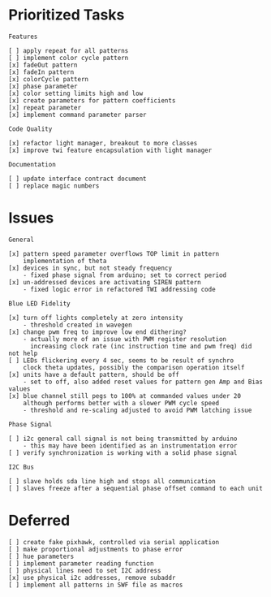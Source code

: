 # Prioritized Tasks

    Features

    [ ] apply repeat for all patterns
    [ ] implement color cycle pattern
    [x] fadeOut pattern
    [x] fadeIn pattern
    [x] colorCycle pattern
    [x] phase parameter
    [x] color setting limits high and low
    [x] create parameters for pattern coefficients
    [x] repeat parameter
    [x] implement command parameter parser

    Code Quality

    [x] refactor light manager, breakout to more classes
    [x] improve twi feature encapsulation with light manager
    
    Documentation

    [ ] update interface contract document
    [ ] replace magic numbers

# Issues

    General 

    [x] pattern speed parameter overflows TOP limit in pattern 
        implementation of theta
    [x] devices in sync, but not steady frequency
        - fixed phase signal from arduino; set to correct period
    [x] un-addressed devices are activating SIREN pattern
        - fixed logic error in refactored TWI addressing code

    Blue LED Fidelity

    [x] turn off lights completely at zero intensity
        - threshold created in wavegen
    [x] change pwm freq to improve low end dithering?
        - actually more of an issue with PWM register resolution
          increasing clock rate (inc instruction time and pwm freq) did not help
    [ ] LEDs flickering every 4 sec, seems to be result of synchro
        clock theta updates, possibly the comparison operation itself
    [x] units have a default pattern, should be off
        - set to off, also added reset values for pattern gen Amp and Bias values
    [x] blue channel still pegs to 100% at commanded values under 20
        although performs better with a slower PWM cycle speed
        - threshold and re-scaling adjusted to avoid PWM latching issue

    Phase Signal

    [ ] i2c general call signal is not being transmitted by arduino
        - this may have been identified as an instrumentation error
    [ ] verify synchronization is working with a solid phase signal

    I2C Bus

    [ ] slave holds sda line high and stops all communication
    [ ] slaves freeze after a sequential phase offset command to each unit

# Deferred

    [ ] create fake pixhawk, controlled via serial application
    [ ] make proportional adjustments to phase error
    [ ] hue parameters
    [ ] implement parameter reading function
    [ ] physical lines need to set I2C address
    [x] use physical i2c addresses, remove subaddr
    [ ] implement all patterns in SWF file as macros



